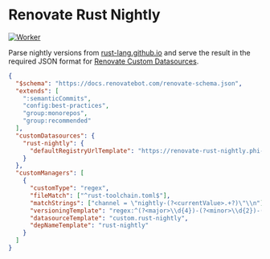 # Renovate Rust Nightly

[![Worker](https://img.shields.io/badge/worker-orange?style=for-the-badge)](https://renovate-rust-nightly.phi-ag.workers.dev/)

Parse nightly versions from [rust-lang.github.io](https://rust-lang.github.io/rustup-components-history/) and serve the result in the required JSON format for [Renovate Custom Datasources](https://docs.renovatebot.com/modules/datasource/custom/).

```json
{
  "$schema": "https://docs.renovatebot.com/renovate-schema.json",
  "extends": [
    ":semanticCommits",
    "config:best-practices",
    "group:monorepos",
    "group:recommended"
  ],
  "customDatasources": {
    "rust-nightly": {
      "defaultRegistryUrlTemplate": "https://renovate-rust-nightly.phi-ag.workers.dev/"
    }
  },
  "customManagers": [
    {
      "customType": "regex",
      "fileMatch": ["^rust-toolchain.toml$"],
      "matchStrings": ["channel = \"nightly-(?<currentValue>.+?)\"\\n"],
      "versioningTemplate": "regex:^(?<major>\\d{4})-(?<minor>\\d{2})-(?<patch>\\d{2})$",
      "datasourceTemplate": "custom.rust-nightly",
      "depNameTemplate": "rust-nightly"
    }
  ]
}
```
